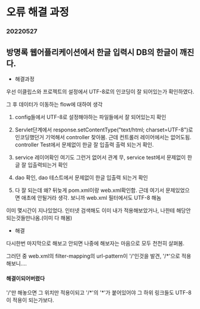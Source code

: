 # **오류 해결 과정**

### 20220527

## 방명록 웹어플리케이션에서 한글 입력시 DB의 한글이 깨진다.

*   해결과정

우선 이클립스와 프로젝트의 설정에서 UTF-8로의 인코딩이 잘 되어있는가 확인하였다.

그 후 데이터가 이동하는 flow에 대하여 생각

1.   config들에서 UTF-8로 설정해야하는 파일들에서 잘 되어있는지 확인
2.   Servlet단계에서  response.setContentType("text/html; charset=UTF-8")로 인코딩했던거 기억해서 controller 찾아봄. 근데 컨트롤러 레이어에서는 없어도됨. controller Test에서 문제없이 한글 잘 입출력 출력 되는거 확인.
3. service 레이어확인 여기도 그런거 없어서 관계 무, service test에서 문제없이 한글 잘 입출력되는거 확인
4. dao 확인, dao 테스트에서 문제없이 한글 입출력 되는거 확인

5.   다 잘 되는데 왜? 뒤늦게 pom.xml이랑 web.xml확인함. 근데 여기서 문제있었으면 애초에 안될거라 생각. 보니까 web.xml 필터에서도 UTF-8 해놈

이미 몇시간이 지나있었다. 인터넷 검색해도 이미 내가 적용해보았거나, 나한테 해당안되는것들만나옴.(이미 다 해봄)

*   해결

다시한번 마지막으로 해보고 안되면 나중에 해보자는 마음으로 모두 천천히 살펴봄.

그러던 중 web.xml의 filter-mapping의 url-pattern이 '/'인것을 발견, '/*'으로 적용해보니....

#### 해결이되어버렸다

'/'만 해놓으면 그 위치만 적용이되고 '/*'의  '\*'가 붙어있어야 그 하위 링크들도 UTF-8이 적용이 되는가보다.

